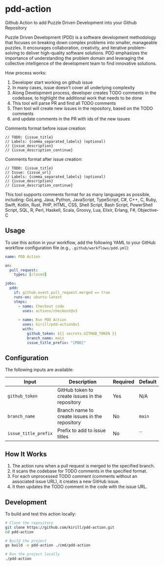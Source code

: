 # pdd-action
Github Action to add Puzzle Driven Development into your Github Repository 

Puzzle Driven Development (PDD) is a software development methodology that focuses on breaking down complex problems into smaller, manageable puzzles.
It encourages collaboration, creativity, and iterative problem-solving to deliver high-quality software solutions. 
PDD emphasizes the importance of understanding the problem domain and leveraging the collective intelligence of the development team to find innovative solutions.

How process works:
1. Developer start working on github issue
2. In many cases, issue doesn't cover all underlying complexity
3. Along Development process, developer creates TODO comments in the codebase, to highlight the additional work that needs to be done 
2. This tool will parse PR and find all TODO comments
3. Then tool will create new issues in the repository, based on the TODO comments
4. and update comments in the PR with ids of the new issues

Comments format before issue creation:
```
// TODO: {issue_title}
// Labels: {comma_separated_labels} (optional)
// {issue_description}
// {issue_description_continue}
```

Comments format after issue creation:
```
// TODO: {issue_title}
// Issue: {issue_url}
// Labels: {comma_separated_labels} (optional)
// {issue_description}
// {issue_description_continue}
```

This tool supports comments format for as many languages as possible, including:
GoLang, Java, Python, JavaScript, TypeScript, C#, C++, C, Ruby, Swift, Kotlin, Rust, PHP, HTML, CSS, Shell Script, Bash Script, PowerShell Script, SQL, R, Perl, Haskell, Scala, Groovy, Lua, Elixir, Erlang, F#, Objective-C

## Usage

To use this action in your workflow, add the following YAML to your GitHub workflow configuration file (e.g., `.github/workflows/pdd.yml`):

```yaml
name: PDD Action

on:
  pull_request:
    types: [closed]

jobs:
  pdd:
    if: github.event.pull_request.merged == true
    runs-on: ubuntu-latest
    steps:
      - name: Checkout code
        uses: actions/checkout@v3
        
      - name: Run PDD Action
        uses: kirill/pdd-action@v1
        with:
          github_token: ${{ secrets.GITHUB_TOKEN }}
          branch_name: main
          issue_title_prefix: "[PDD]"
```

## Configuration

The following inputs are available:

| Input | Description | Required | Default |
| ----- | ----------- | -------- | ------- |
| `github_token` | GitHub token to create issues in the repository | Yes | N/A |
| `branch_name` | Branch name to create issues in the repository | No | `main` |
| `issue_title_prefix` | Prefix to add to issue titles | No | `` |

## How It Works

1. The action runs when a pull request is merged to the specified branch.
2. It scans the codebase for TODO comments in the specified format.
3. For each unprocessed TODO comment (comments without an associated issue URL), it creates a new GitHub issue.
4. It then updates the TODO comment in the code with the issue URL.

## Development

To build and test this action locally:

```bash
# Clone the repository
git clone https://github.com/kirill/pdd-action.git
cd pdd-action

# Build the project
go build -o pdd-action ./cmd/pdd-action

# Run the project locally
./pdd-action
```